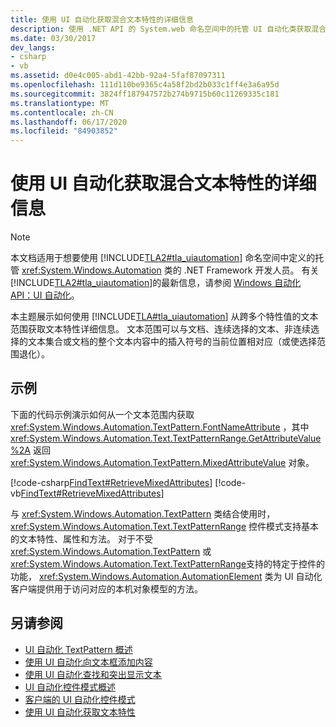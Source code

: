 ```yaml
---
title: 使用 UI 自动化获取混合文本特性的详细信息
description: 使用 .NET API 的 System.web 命名空间中的托管 UI 自动化类获取混合文本特性详细信息。
ms.date: 03/30/2017
dev_langs:
- csharp
- vb
ms.assetid: d0e4c005-abd1-42bb-92a4-5faf87097311
ms.openlocfilehash: 111d110be9365c4a58f2bd2b033c1ff4e3a6a95d
ms.sourcegitcommit: 3824ff187947572b274b9715b60c11269335c181
ms.translationtype: MT
ms.contentlocale: zh-CN
ms.lasthandoff: 06/17/2020
ms.locfileid: "84903852"
---
```

# <a name="obtain-mixed-text-attribute-details-using-ui-automation"></a>使用 UI 自动化获取混合文本特性的详细信息
> [!NOTE]
> 本文档适用于想要使用 [!INCLUDE[TLA2#tla_uiautomation](../../../includes/tla2sharptla-uiautomation-md.md)] 命名空间中定义的托管 <xref:System.Windows.Automation> 类的 .NET Framework 开发人员。 有关 [!INCLUDE[TLA2#tla_uiautomation](../../../includes/tla2sharptla-uiautomation-md.md)]的最新信息，请参阅 [Windows 自动化 API：UI 自动化](/windows/win32/winauto/entry-uiauto-win32)。  
  
 本主题展示如何使用 [!INCLUDE[TLA#tla_uiautomation](../../../includes/tlasharptla-uiautomation-md.md)] 从跨多个特性值的文本范围获取文本特性详细信息。 文本范围可以与文档、连续选择的文本、非连续选择的文本集合或文档的整个文本内容中的插入符号的当前位置相对应（或使选择范围退化）。  
  
## <a name="example"></a>示例  
 下面的代码示例演示如何从一个文本范围内获取 <xref:System.Windows.Automation.TextPattern.FontNameAttribute> ，其中 <xref:System.Windows.Automation.Text.TextPatternRange.GetAttributeValue%2A> 返回 <xref:System.Windows.Automation.TextPattern.MixedAttributeValue> 对象。  
  
[!code-csharp[FindText#RetrieveMixedAttributes](../../../samples/snippets/csharp/VS_Snippets_Wpf/FindText/CSharp/SearchWindow.cs#retrievemixedattributes)]
[!code-vb[FindText#RetrieveMixedAttributes](../../../samples/snippets/visualbasic/VS_Snippets_Wpf/FindText/VisualBasic/SearchWindow.vb#retrievemixedattributes)]  
  
 与 <xref:System.Windows.Automation.TextPattern> 类结合使用时， <xref:System.Windows.Automation.Text.TextPatternRange> 控件模式支持基本的文本特性、属性和方法。 对于不受 <xref:System.Windows.Automation.TextPattern> 或 <xref:System.Windows.Automation.Text.TextPatternRange>支持的特定于控件的功能， <xref:System.Windows.Automation.AutomationElement> 类为 UI 自动化客户端提供用于访问对应的本机对象模型的方法。  
  
## <a name="see-also"></a>另请参阅

- [UI 自动化 TextPattern 概述](ui-automation-textpattern-overview.md)
- [使用 UI 自动化向文本框添加内容](add-content-to-a-text-box-using-ui-automation.md)
- [使用 UI 自动化查找和突出显示文本](find-and-highlight-text-using-ui-automation.md)
- [UI 自动化控件模式概述](ui-automation-control-patterns-overview.md)
- [客户端的 UI 自动化控件模式](ui-automation-control-patterns-for-clients.md)
- [使用 UI 自动化获取文本特性](obtain-text-attributes-using-ui-automation.md)
